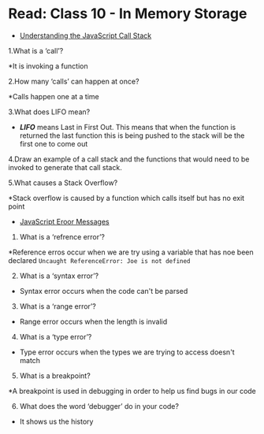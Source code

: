 # Read: Class 10 -  In Memory Storage

- [Understanding the JavaScript Call Stack](https://www.freecodecamp.org/news/understanding-the-javascript-call-stack-861e41ae61d4)

1.What is a ‘call’?

*It is invoking a function

2.How many ‘calls’ can happen at once?

*Calls happen one at a time

3.What does LIFO mean?

* ***LIFO*** means Last in First Out. This means that when the function is returned the last function this is being pushed to the stack will be the first one to come out

4.Draw an example of a call stack and the functions that 
would need to be invoked to generate that call stack.

5.What causes a Stack Overflow?

*Stack overflow is caused by a function which calls itself but has no exit point

- [JavaScript Eroor Messages](https://codeburst.io/javascript-error-messages-debugging-d23f84f0ae7c)

1. What is a ‘refrence error’?

*Reference erros occur when we are try using a variable that has noe been declared
`Uncaught ReferenceError: Joe is not defined`

2. What is a ‘syntax error’?

* Syntax error occurs when the code can't be parsed

3. What is a ‘range error’?

* Range error occurs when the length is invalid

4. What is a ‘type error’?

* Type error occurs when the types we are trying to access doesn't match

5. What is a breakpoint?

*A breakpoint is used in debugging in order to help us find bugs in our code 

6. What does the word ‘debugger’ do in your code?

* It shows us the history 
